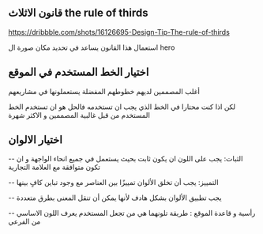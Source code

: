 ## قانون الاثلاث the rule of thirds

https://dribbble.com/shots/16126695-Design-Tip-The-rule-of-thirds

استعمال هذا القانون يساعد في تحديد مكان صورة ال hero

## اختيار الخط المستخدم في الموقع

أغلب المصممين لديهم خطوطهم المفضلة يستعملونها في مشاريعهم

لكن اذا كنت محتارا في الخط الذي يجب ان تستخدمه فالحل هو  ان تستخدم الخط المستخدم من قبل غالبية المصممين و الاكثر شهرة

## اختيار الالوان

-- الثبات: يجب على اللون ان يكون ثابت بحيث يستعمل في جميع انحاء الواجهة و ان تكون متوافقة مع العلامة التجارية

-- التمييز: يجب أن تخلق الألوان تمييزًا بين العناصر مع وجود تباين كافٍ بينها

-- يجب تطبيق الألوان بشكل هادف لأنها يمكن أن تنقل المعنى بطرق متعددة

-- رأسية و قاعدة الموقع : طريقة تلونهما هي من تجعل المستخدم يعرف اللون الاساسي من الفرعي
